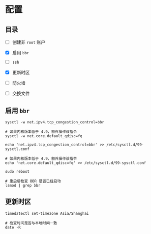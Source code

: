 # 配置

## 目录

- [ ] 创建非 `root` 账户

- [X] 启用 `bbr`

- [ ] `ssh`

- [X] 更新时区

- [ ] 防火墙

- [ ] 交换文件

## 启用 `bbr`

```shell
sysctl -w net.ipv4.tcp_congestion_control=bbr

# 如果内核版本低于 4.9，额外操作该指令
sysctl -w net.core.default_qdisc=fq

echo 'net.ipv4.tcp_congestion_control=bbr' >> /etc/sysctl.d/99-sysctl.conf

# 如果内核版本低于 4.9，额外操作该指令
echo 'net.core.default_qdisc=fq' >> /etc/sysctl.d/99-sysctl.conf

sudo reboot

# 重启后检查 BBR 是否已经启动
lsmod | grep bbr
```

## 更新时区

```shell
timedatectl set-timezone Asia/Shanghai

# 检查时间是否与本地时间一致
date -R
```